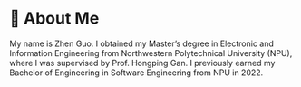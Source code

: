 # 👀 About Me

My name is Zhen Guo. I obtained my Master’s degree in Electronic and Information Engineering from Northwestern Polytechnical University (NPU), where I was supervised by Prof. Hongping Gan. I previously earned my Bachelor of Engineering in Software Engineering from NPU in 2022.

